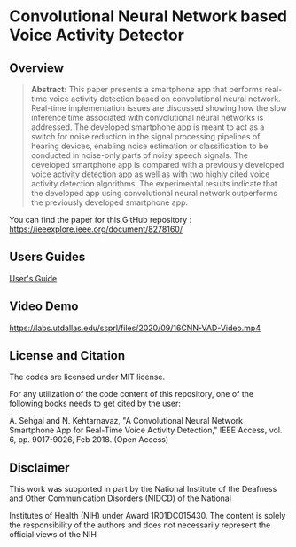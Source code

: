 # Convolutional Neural Network based Voice Activity Detector

## Overview

> **Abstract:** This paper presents a smartphone app that performs real-time voice activity detection based on convolutional neural network. Real-time implementation issues are discussed showing how the slow inference time associated with convolutional neural networks is addressed. The developed smartphone app is meant to act as a switch for noise reduction in the signal processing pipelines of hearing devices, enabling noise estimation or classification to be conducted in noise-only parts of noisy speech signals. The developed smartphone app is compared with a previously developed voice activity detection app as well as with two highly cited voice activity detection algorithms. The experimental results indicate that the developed app using convolutional neural network outperforms the previously developed smartphone app.

You can find the paper for this GitHub repository : https://ieeexplore.ieee.org/document/8278160/

## Users Guides

[User's Guide](Users-Guide-CNN-VAD.pdf)

## Video Demo

https://labs.utdallas.edu/ssprl/files/2020/09/16CNN-VAD-Video.mp4

## License and Citation
The codes are licensed under MIT license.

For any utilization of the code content of this repository, one of the following books needs to get cited by the user: 

A. Sehgal and N. Kehtarnavaz, "A Convolutional Neural Network Smartphone App for Real-Time Voice Activity Detection," IEEE Access, vol. 6, pp. 9017-9026, Feb 2018. (Open Access)

## Disclaimer
This work was supported in part by the National Institute of the Deafness and Other Communication Disorders (NIDCD) of the National

Institutes of Health (NIH) under Award 1R01DC015430. The content is solely the responsibility of the authors and does not necessarily represent the official views of the NIH
